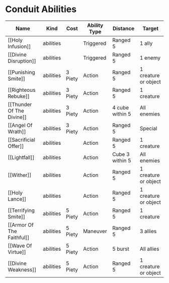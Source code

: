 # Conduit Abilities

| Name                  | Kind      | Cost    | Ability Type | Distance        | Target               |
| --------------------- | --------- | ------- | ------------ | --------------- | -------------------- |
| [[Holy Infusion]]         | abilities |         | Triggered    | Ranged 5        | 1 ally               |
| [[Divine Disruption]]     | abilities |         | Triggered    | Ranged 5        | 1 enemy              |
| [[Punishing Smite]]       | abilities | 3 Piety | Action       | Ranged 5        | 1 creature or object |
| [[Righteous Rebuke]]      | abilities | 3 Piety | Action       | Ranged 5        | 1 creature           |
| [[Thunder Of The Divine]] | abilities | 3 Piety | Action       | 4 cube within 5 | All enemies          |
| [[Angel Of Wrath]]        | abilities | 3 Piety | Action       | Ranged 5        | Special              |
| [[Sacrificial Offer]]     | abilities |         | Action       | Ranged 5        | 1 creature           |
| [[Lightfall]]             | abilities |         | Action       | Cube 3 within 5 | All enemies          |
| [[Wither]]                | abilities |         | Action       | Ranged 5        | 1 creature or object |
| [[Holy Lance]]            | abilities |         | Action       | Ranged 5        | 1 creature or object |
| [[Terrifying Smite]]      | abilities | 5 Piety | Action       | Ranged 5        | 1 creature           |
| [[Armor Of The Faithful]] | abilities | 5 Piety | Maneuver     | Ranged 5        | 3 allies             |
| [[Wave Of Virtue]]        | abilities | 5 Piety | Action       | 5 burst         | All allies           |
| [[Divine Weakness]]       | abilities | 5 Piety | Action       | Ranged 5        | 1 creature or object |
